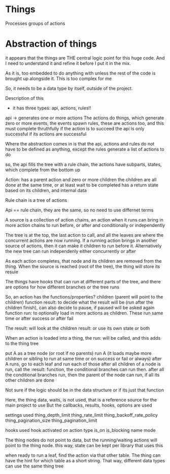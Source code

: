 # Things

Processes groups of actions



# Abstraction of things

it appears that the things are THE central logic point for this huge code. And I need to understand it and refine it before I put it in the mix.

As it is, too embedded to do anything with unless the rest of the code is brought up alongside it. This is too complex for me

So, it needs to be a data type by itself, outside of the project.

Description of this
* it has three types: api, actions, rules!!

api -> generates one or more actions
The actions do things, which generate zero or more events, the events spawn rules, these are actions too, and this must complete thruthfully if the action is to succeed
the api is only successful if its actions are successful

Where the abstraction comes in is that the api, actions and rules do not have to be defined as anything, except the rules generate a list of actions to do

so, the api fills the tree with a rule chain, the actions have subparts, states, which complete from the bottom up


Action:
has a parent action and zero or more children
the children are all done at the same time, or at least wait to be completed
has a return state based on its children, and internal data


Rule chain is a tree of actions

Api == rule chain, they are the same, so no need to use differnet terms

A source is a collection of action chains, an action when it runs can bring in more action chains to run before, or after and conditionally or independently

The tree is at the top, the last action to call, and all the leaves are where the concurrent actions are now running.
If a running action brings in another source of actions, then it can make it children to run before it.
Alternatively the new tree can run independenly either concurrently or after

As each action completes, that node and its children are removed from the thing.
When the source is reached (root of the tree), the thing will store its resule


The things have hooks that can run at different parts of the tree, and there are options for how different branches or the tree runs

So, an action has the functions/properties?
children (parent will point to the children)
function result: to decide what the result will be (run after the children finish), can also decide to pause, if paused will be asked again
function run: to optionally load in more actions as children. These run same time or after success or after fail

The result: will look at the children result: or use its own state or both

When an action is loaded into a thing, the run: will be called, and this adds to the thing tree

put A as a tree node (or root if no parents)
run A (it loads maybe more children or sibling to run at same time or on success or fail or always)
after A runs, go to each leaf and run each of those
after all children of a node is run, call the :result: function, the conditional branches can run then.
after all the conditional branches run, then the parent of the node can run, if all its other children are done


Not sure if the logic should be in the data structure or if its just that function

Here, the thing data, waits, is not used, that is a reference source for the main project to use
But the callbacks, results, hooks, options are used

settings used
thing_depth_limit
thing_rate_limit
thing_backoff_rate_policy
thing_pagination_size
thing_pagination_limit

hooks used
hook activated on action type
is_on
is_blocking
name
mode


The thing nodes do not point to data, but the running/waiting actions will point to the thing node.
this way, state can be kept per library that uses this

when ready to run a leaf, find the action via that other table. The thing can have the hint for which table as a short string.
That way, different data types can use the same thing tree

